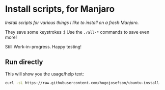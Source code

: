 # Install scripts, for Manjaro

_Install scripts for various things I like to install on a fresh Manjaro._

They save some keystrokes :) Use the `./all-*` commands to save even more!

Still Work-in-progress. Happy testing!

## Run directly

This will show you the usage/help text:

```bash
curl -sL https://raw.githubusercontent.com/hugojosefson/ubuntu-install-scripts/manjaro-wip/src/cli.ts | sudo sh -s
```

